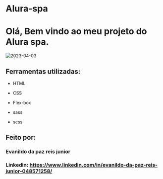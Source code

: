 # Alura-spa

# Olá, Bem vindo ao meu projeto do Alura spa.

![2023-04-03](https://user-images.githubusercontent.com/118671288/229649511-1a46888b-3e37-4f7a-9d41-9cfa1336d588.png)

## Ferramentas utilizadas:

* HTML

* CSS

* Flex-box

* sass

* scss

## Feito por:

### Evanildo da paz reis junior

### Linkedin: https://www.linkedin.com/in/evanildo-da-paz-reis-junior-048571258/

```
